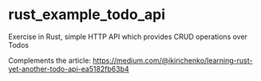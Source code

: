 # rust_example_todo_api
Exercise in Rust, simple HTTP API which provides CRUD operations over Todos

Complements the article: https://medium.com/@ikirichenko/learning-rust-yet-another-todo-api-ea5182fb63b4
